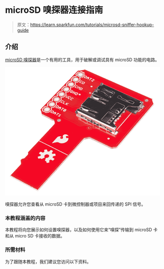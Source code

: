 # microSD 嗅探器连接指南

> 原文：<https://learn.sparkfun.com/tutorials/microsd-sniffer-hookup-guide>

## 介绍

[microSD 嗅探器](https://www.sparkfun.com/products/9419)是一个有用的工具，用于破解或调试具有 microSD 功能的电路。

[![microSD Sniffer](img/f31a4098600073901f2a40c0bb5b4261.png)](https://cdn.sparkfun.com/assets/learn_tutorials/4/0/6/angledSniffer.jpg)

嗅探器允许您查看从 microSD 卡到微控制器或项目来回传递的 SPI 信号。

### 本教程涵盖的内容

本教程将向您展示如何设置嗅探器，以及如何使用它来“嗅探”传输到 microSD 卡和从 micro SD 卡接收的数据。

### 所需材料

为了跟随本教程，我们建议您访问以下资料。